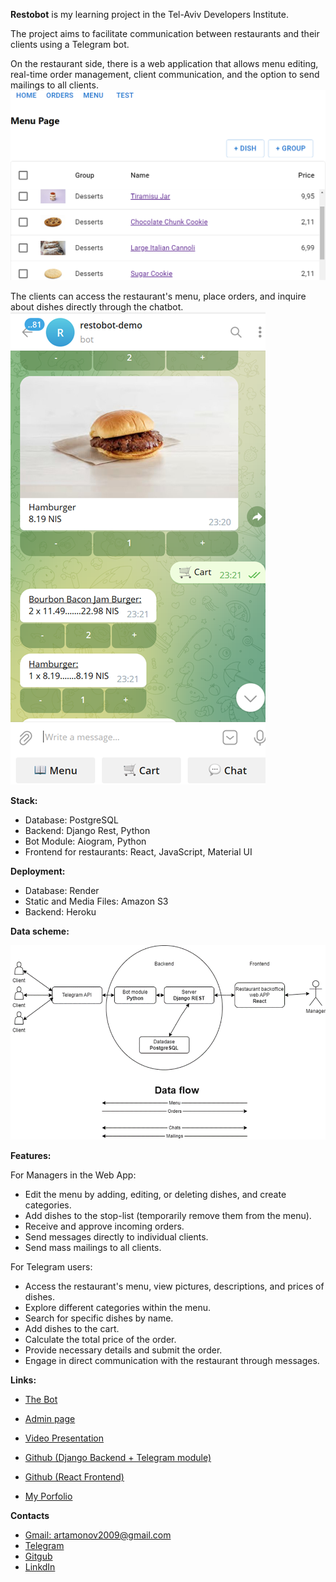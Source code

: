 **Restobot** is my learning project in the Tel-Aviv Developers Institute.

The project aims to facilitate communication between restaurants and their clients using a Telegram bot.

On the restaurant side, there is a web application that allows menu editing, real-time order management, client communication, and the option to send mailings to all clients.
![img_3.png](img_3.png)

The clients can access the restaurant's menu, place orders, and inquire about dishes directly through the chatbot.
![img_1.png](img_1.png)

**Stack:**
* Database: PostgreSQL
* Backend: Django Rest, Python
* Bot Module: Aiogram, Python
* Frontend for restaurants: React, JavaScript, Material UI

**Deployment:**
* Database: Render
* Static and Media Files: Amazon S3
* Backend: Heroku

**Data scheme:**

![img_2.png](img_2.png)

**Features:**

For Managers in the Web App:
* Edit the menu by adding, editing, or deleting dishes, and create categories.
* Add dishes to the stop-list (temporarily remove them from the menu).
* Receive and approve incoming orders.
* Send messages directly to individual clients.
* Send mass mailings to all clients.

For Telegram users:
* Access the restaurant's menu, view pictures, descriptions, and prices of dishes.
* Explore different categories within the menu.
* Search for specific dishes by name.
* Add dishes to the cart.
* Calculate the total price of the order.
* Provide necessary details and submit the order.
* Engage in direct communication with the restaurant through messages.

**Links:**

* [The Bot](https://t.me/demo_restobot)

* [Admin page](https://restobot-admin-f22c572188ab.herokuapp.com/)


* [Video Presentation](https://restobot-img1.s3.eu-central-1.amazonaws.com/static/media/Restobot_presentation.mp4)


* [Github (Django Backend + Telegram module) 
](https://github.com/DmitryArtamonov/Restobot)

* [Github (React Frontend)](https://github.com/DmitryArtamonov/Restobot_admin
) 


* [My Porfolio](https://dmitryartamonov.github.io/Portfolio/
)

**Contacts**

* [Gmail: artamonov2009@gmail.com](mailto:artamonov2009@gmail.com
)
* [Telegram](https://t.me/dmitry_2727)
* [Gitgub](https://github.com/DmitryArtamonov)
* [LinkdIn](https://www.linkedin.com/in/dmitry-artamonov-660b16267/)